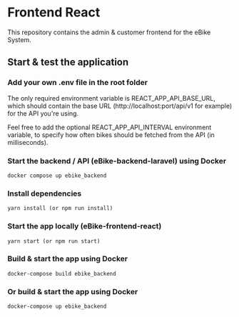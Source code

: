 # Frontend React

This repository contains the admin & customer frontend for the eBike System.

## Start & test the application

### Add your own .env file in the root folder

The only required environment variable is REACT_APP_API_BASE_URL, which should contain the base URL (http://localhost:port/api/v1 for example) for the API you're using.

Feel free to add the optional REACT_APP_API_INTERVAL environment variable, to specify how often bikes should be fetched from the API (in milliseconds).

### Start the backend / API (eBike-backend-laravel) using Docker

```
docker compose up ebike_backend
```
### Install dependencies

```
yarn install (or npm run install)
```

### Start the app locally (eBike-frontend-react)

```
yarn start (or npm run start)
```

### Build & start the app using Docker
```
docker-compose build ebike_backend
```

### Or build & start the app using Docker
```
docker-compose up ebike_backend
```
